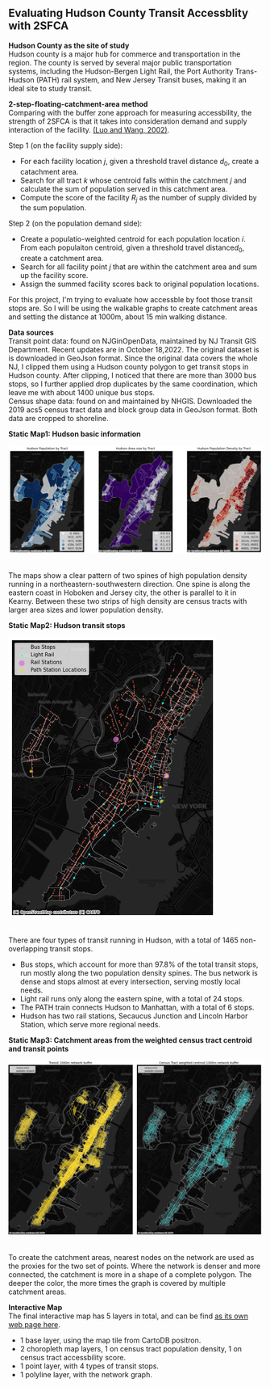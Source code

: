 ## Evaluating Hudson County Transit Accessblity with 2SFCA

**Hudson County as the site of study**
<br> Hudson county is a major hub for commerce and transportation in the region. The county is served by several major public transportation systems, including the Hudson-Bergen Light Rail, the Port Authority Trans-Hudson (PATH) rail system, and New Jersey Transit buses, making it an ideal site to study transit.<br>

**2-step-floating-catchment-area method** 
<br> Comparing with the buffer zone approach for measuring accessbility, the strength of 2SFCA is that it takes into consideration demand and supply interaction of the facility. <a href='https://journals.sagepub.com/doi/abs/10.1068/b29120?casa_token=iICd4Til9h0AAAAA:SxXYNHQgqoxAckICc0AxylFChpgLaEPwoH_qUVOD2E1-l7EzVXcEP8sUcvCg4T1Ql7CqkltGtX9u'>(Luo and Wang, 2002)</a>. 
    
Step 1 (on the facility supply side):
 - For each facility location $j$, given a threshold travel distance $d_{0}$, create a catachment area. 
 - Search for all tract $k$ whose centroid falls within the catchment $j$ and calculate the sum of population served in this catchment area. 
 - Compute the score of the facility $R_{j}$ as the number of supply divided by the sum population. 
    
Step 2 (on the population demand side):
 - Create a populatio-weighted centroid for each population location $i$. From each populaiton centroid, given a threshold travel distance$d_{0}$, create a catchment area.
 - Search for all facility point $j$ that are within the catchment area and sum up the facility score.
 - Assign the summed facility scores back to original population locations. 

For this project, I'm trying to evaluate how accessble by foot those transit stops are. So I will be using the walkable graphs to create catchment areas and setting the distance at 1000m, about 15 min walking distance. 

**Data sources** 
<br/>Transit point data: found on NJGinOpenData, maintained by NJ Transit GIS Department. Recent updates are in October 18,2022. The original dataset is is downloaded in GeoJson format. Since the original data covers the whole NJ, I clipped them using a Hudson county polygon to get transit stops in Hudson 
  county. After clipping, I noticed that there are more than 3000 bus stops, so I further applied drop duplicates by the same coordination, which leave me with about 1400 unique bus stops.  
Census shape data: found on and maintained by NHGIS. Downloaded the 2019 acs5 census tract data and block group data in GeoJson format. Both data are cropped to shoreline. 


**Static Map1: Hudson basic information** 

![Map1](https://github.com/springalrilmay/CommandLineGIS_FinalProject/blob/main/images/viz1.png?raw=true)

<br/>The maps show a clear pattern of two spines of high population density running in a northeastern-southwestern direction. One spine is along the eastern coast in Hoboken and Jersey city, the other is parallel to it in Kearny. Between these two strips of high density are census tracts with larger area sizes and lower population density.

**Static Map2: Hudson transit stops** 

![Map2](https://github.com/springalrilmay/CommandLineGIS_FinalProject/blob/main/images/viz2.png?raw=true)

<br/>There are four types of transit running in Hudson, with a total of 1465 non-overlapping transit stops.
- Bus stops, which account for more than 97.8% of the total transit stops, run mostly along the two population density spines. The bus network is dense and stops almost at every intersection, serving mostly local needs.
- Light rail runs only along the eastern spine, with a total of 24 stops.
- The PATH train connects Hudson to Manhattan, with a total of 6 stops.
- Hudson has two rail stations, Secaucus Junction and Lincoln Harbor Station, which serve more regional needs.

**Static Map3: Catchment areas from the weighted census tract centroid and transit points**

![Map3](https://github.com/springalrilmay/CommandLineGIS_FinalProject/blob/main/images/viz3&4.png?raw=true)

<br/>To create the catchment areas, nearest nodes on the network are used as the proxies for the two set of points. Where the network is denser and more connected, the catchment is more in a shape of a complete polygon. The deeper the color, the more times the graph is covered by multiple catchment areas. 

**Interactive Map** 
<br/>The final interactive map has 5 layers in total, and can be find [as its own web page here](map.html). 
- 1 base layer, using the map tile from CartoDB positron.
- 2 choropleth map layers, 1 on census tract population density, 1 on census tract accessbility score.
- 1 point layer, with 4 types of transit stops.
- 1 polyline layer, with the network graph.
